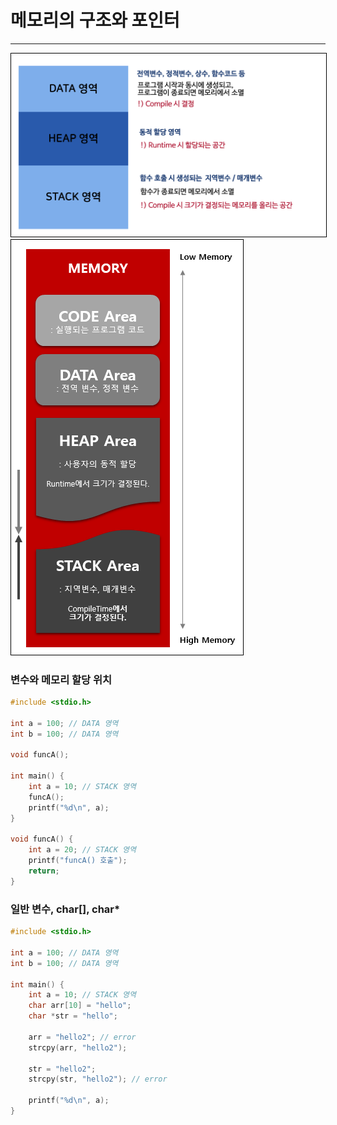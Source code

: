 # 메모리의 구조와 포인터  
---


<img src="/images/lec06/02.png" style="border:1px solid black;"/>
<img src="/images/lec06/mem.png" style="border:1px solid black;"/>


### 변수와 메모리 할당 위치 

```c
#include <stdio.h>

int a = 100; // DATA 영역 
int b = 100; // DATA 영역 

void funcA();

int main() {
    int a = 10; // STACK 영역 
    funcA();
    printf("%d\n", a);  
}

void funcA() {
    int a = 20; // STACK 영역
    printf("funcA() 호출");
    return; 
}

```

### 일반 변수, char[], char* 

```c
#include <stdio.h>

int a = 100; // DATA 영역 
int b = 100; // DATA 영역 

int main() {
    int a = 10; // STACK 영역
    char arr[10] = "hello"; 
    char *str = "hello"; 

    arr = "hello2"; // error 
    strcpy(arr, "hello2");

    str = "hello2"; 
    strcpy(str, "hello2"); // error

    printf("%d\n", a);  
}

```

<br/>
<br/>
